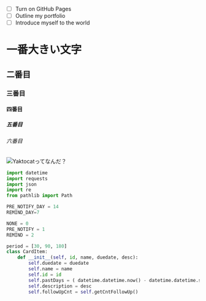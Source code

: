 - [ ] Turn on GitHub Pages
- [ ] Outline my portfolio
- [ ] Introduce myself to the world

# 一番大きい文字
## 二番目
### 三番目
#### 四番目
##### 五番目
###### 六番目

![Yaktocatってなんだ？](https://octodex.github.com/images/yaktocat.png)

```python
import datetime
import requests
import json
import re
from pathlib import Path

PRE_NOTIFY_DAY = 14
REMIND_DAY=7

NONE = 0
PRE_NOTIFY = 1
REMIND = 2

period = [30, 90, 180]
class CardItem:
    def __init__(self, id, name, duedate, desc):
        self.duedate = duedate
        self.name = name
        self.id = id
        self.pastDays = ( datetime.datetime.now() - datetime.datetime.strptime( self.duedate, "%Y-%m-%dT%H:%M:%SZ") ).days
        self.description = desc
        self.followUpCnt = self.getCntFollowUp()


```
